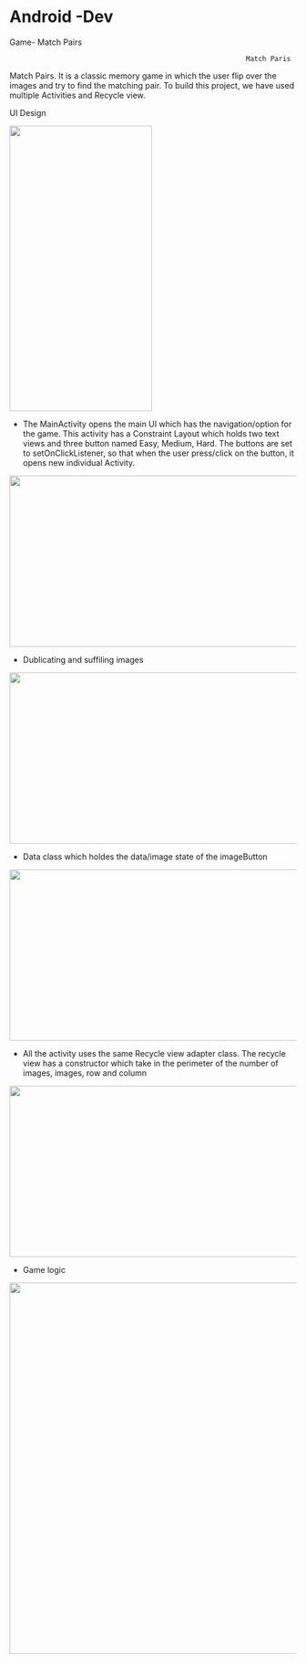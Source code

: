 # Android -Dev
 Game- Match Pairs

                                                              Match Paris

Match Pairs. It is a classic memory game in which the user flip over the images and try to find the matching pair. 
To build this project, we have used multiple Activities and Recycle view. 

UI Design

<img src="https://user-images.githubusercontent.com/118632127/203396143-c8e73d92-78f8-4e05-a863-40a6dccf20fe.png" width="250" height="500" />

* The MainActivity opens the main UI which has the navigation/option for the game. This activity has a Constraint Layout which holds two text views and three button named Easy, Medium, Hard. The buttons are set to setOnClickListener, so that when the user press/click on the button, it opens new individual Activity.
<img src="https://user-images.githubusercontent.com/118632127/203396950-c719255f-7b19-42ba-be4a-b92cfa3820f3.png" width="1000" height="300" />

* Dublicating and suffiling images
<img src="https://user-images.githubusercontent.com/118632127/203398827-de320226-9f81-4209-8c24-f074ee11e2e7.png" width="1000" height="300" />

* Data class which holdes the data/image state of the imageButton
<img src="https://user-images.githubusercontent.com/118632127/203399173-2b91773e-5d90-4f3a-8fae-b46f6723e0f1.png" width="1000" height="300" />

* All the activity uses the same Recycle view adapter class. The recycle view has a constructor which take in the perimeter of the number of images, images, row and
  column
<img src="https://user-images.githubusercontent.com/118632127/203399678-f5b31f6f-8aa8-4d48-8b97-b46471d9afda.png" width="1000" height="300" />
  
* Game logic
<img src="https://user-images.githubusercontent.com/118632127/203399882-72135d52-d2e4-476b-b01c-d6941d61d505.png" width="1000" height="650" />


